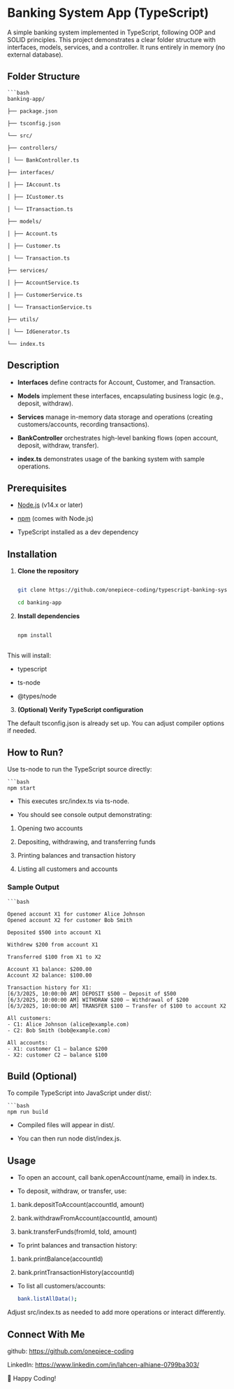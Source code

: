 # Banking System App (TypeScript)

A simple banking system implemented in TypeScript, following OOP and SOLID principles. This project demonstrates a clear folder structure with interfaces, models, services, and a controller. It runs entirely in memory (no external database).

## Folder Structure

    ```bash
    banking-app/
    
    ├── package.json
    
    ├── tsconfig.json
    
    └── src/
    
    ├── controllers/
    
    │ └── BankController.ts
    
    ├── interfaces/
    
    │ ├── IAccount.ts
    
    │ ├── ICustomer.ts
    
    │ └── ITransaction.ts
    
    ├── models/
    
    │ ├── Account.ts
    
    │ ├── Customer.ts
    
    │ └── Transaction.ts
    
    ├── services/
    
    │ ├── AccountService.ts
    
    │ ├── CustomerService.ts
    
    │ └── TransactionService.ts
    
    ├── utils/
    
    │ └── IdGenerator.ts
    
    └── index.ts

## Description

- **Interfaces** define contracts for Account, Customer, and Transaction.
  
- **Models** implement these interfaces, encapsulating business logic (e.g., deposit, withdraw).
  
- **Services** manage in-memory data storage and operations (creating customers/accounts, recording transactions).
  
- **BankController** orchestrates high-level banking flows (open account, deposit, withdraw, transfer).
  
- **index.ts** demonstrates usage of the banking system with sample operations.

## Prerequisites

- [Node.js](https://nodejs.org/) (v14.x or later)
  
- [npm](https://www.npmjs.com/) (comes with Node.js)
  
- TypeScript installed as a dev dependency

## Installation

1. **Clone the repository**
   
   ```bash
   
   git clone https://github.com/onepiece-coding/typescript-banking-system.git
   
   cd banking-app
   
2. **Install dependencies**

   ```bash
    
   npm install
 
This will install:

- typescript

- ts-node

- @types/node

3. **(Optional) Verify TypeScript configuration**

The default tsconfig.json is already set up. You can adjust compiler options if needed.

## How to Run?

Use ts-node to run the TypeScript source directly:

    ```bash
    npm start

- This executes src/index.ts via ts-node.

- You should see console output demonstrating:

1. Opening two accounts

2. Depositing, withdrawing, and transferring funds

3. Printing balances and transaction history

4. Listing all customers and accounts

### Sample Output

    ```bash
    
    Opened account X1 for customer Alice Johnson
    Opened account X2 for customer Bob Smith
    
    Deposited $500 into account X1
    
    Withdrew $200 from account X1
    
    Transferred $100 from X1 to X2
    
    Account X1 balance: $200.00
    Account X2 balance: $100.00
    
    Transaction history for X1:
    [6/3/2025, 10:00:00 AM] DEPOSIT $500 — Deposit of $500
    [6/3/2025, 10:00:00 AM] WITHDRAW $200 — Withdrawal of $200
    [6/3/2025, 10:00:00 AM] TRANSFER $100 — Transfer of $100 to account X2
    
    All customers:
    - C1: Alice Johnson (alice@example.com)
    - C2: Bob Smith (bob@example.com)
    
    All accounts:
    - X1: customer C1 — balance $200
    - X2: customer C2 — balance $100
  
## Build (Optional)

To compile TypeScript into JavaScript under dist/:

    ```bash
    npm run build
    
- Compiled files will appear in dist/.

- You can then run node dist/index.js.

## Usage

- To open an account, call bank.openAccount(name, email) in index.ts.

- To deposit, withdraw, or transfer, use:

1. bank.depositToAccount(accountId, amount)

2. bank.withdrawFromAccount(accountId, amount)

3. bank.transferFunds(fromId, toId, amount)

- To print balances and transaction history:

1. bank.printBalance(accountId)

2. bank.printTransactionHistory(accountId)

- To list all customers/accounts:

   ```bash
   bank.listAllData();
   
Adjust src/index.ts as needed to add more operations or interact differently.

## Connect With Me

github: https://github.com/onepiece-coding

LinkedIn: https://www.linkedin.com/in/lahcen-alhiane-0799ba303/

🚀 Happy Coding!
